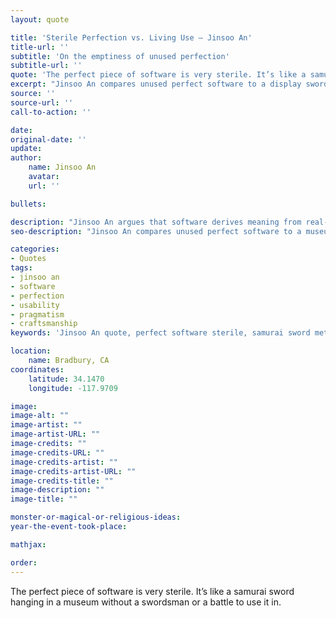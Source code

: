 ```yaml
---
layout: quote

title: 'Sterile Perfection vs. Living Use – Jinsoo An'
title-url: ''
subtitle: 'On the emptiness of unused perfection'
subtitle-url: ''
quote: 'The perfect piece of software is very sterile. It’s like a samurai sword hanging in a museum without a swordsman or a battle to use it in.'
excerpt: "Jinsoo An compares unused perfect software to a display sword—beautiful but purposeless without real application."
source: ''
source-url: ''
call-to-action: ''

date: 
original-date: ''
update:
author:
	name: Jinsoo An
	avatar: 
	url: ''

bullets:

description: "Jinsoo An argues that software derives meaning from real-world use, not from theoretical or sterile perfection."
seo-description: "Jinsoo An compares unused perfect software to a museum sword—sterile without real-world battles."

categories:
- Quotes
tags:
- jinsoo an
- software
- perfection
- usability
- pragmatism
- craftsmanship
keywords: 'Jinsoo An quote, perfect software sterile, samurai sword metaphor, software craftsmanship, usability vs perfection'

location:
	name: Bradbury, CA
coordinates:
	latitude: 34.1470
	longitude: -117.9709

image:
image-alt: ""
image-artist: ""
image-artist-URL: ""
image-credits: ""
image-credits-URL: ""
image-credits-artist: ""
image-credits-artist-URL: ""
image-credits-title: ""
image-description: ""
image-title: ""

monster-or-magical-or-religious-ideas: 
year-the-event-took-place: 

mathjax: 

order: 
---
```

The perfect piece of software is very sterile. It’s like a samurai sword hanging in a museum without a swordsman or a battle to use it in.